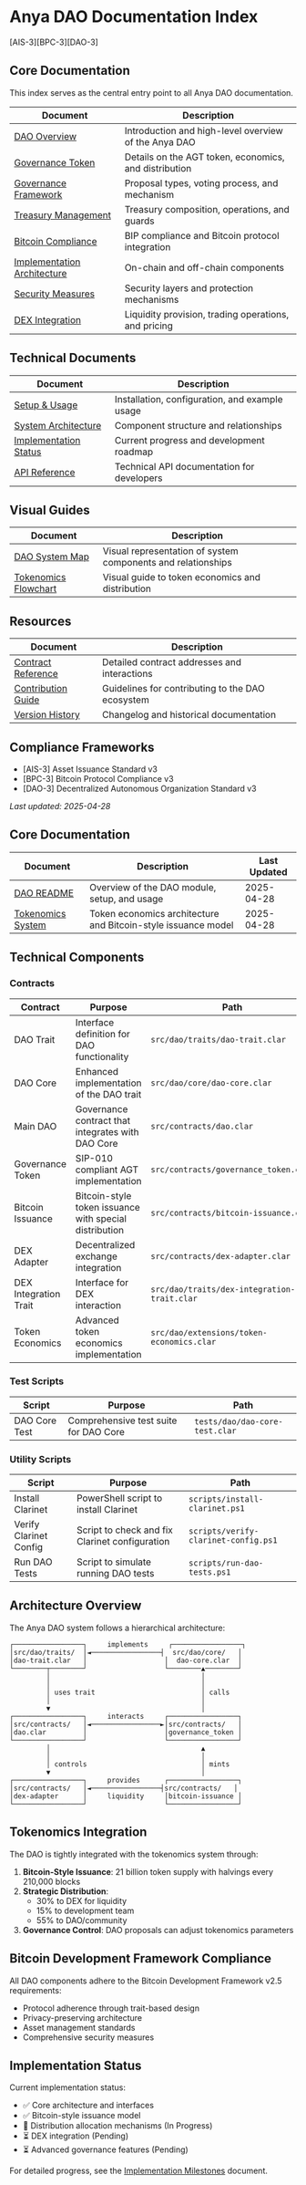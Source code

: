 <!-- markdownlint-disable MD013 line-length -->

# Anya DAO Documentation Index

[AIS-3][BPC-3][DAO-3]

## Core Documentation

This index serves as the central entry point to all Anya DAO documentation.

| Document | Description |
|----------|-------------|
| [DAO Overview](src/dao/README.md) | Introduction and high-level overview of the Anya DAO |
| [Governance Token](GOVERNANCE_TOKEN.md) | Details on the AGT token, economics, and distribution |
| [Governance Framework](GOVERNANCE_FRAMEWORK.md) | Proposal types, voting process, and mechanism |
| [Treasury Management](TREASURY_MANAGEMENT.md) | Treasury composition, operations, and guards |
| [Bitcoin Compliance](BITCOIN_COMPLIANCE.md) | BIP compliance and Bitcoin protocol integration |
| [Implementation Architecture](IMPLEMENTATION_ARCHITECTURE.md) | On-chain and off-chain components |
| [Security Measures](SECURITY_MEASURES.md) | Security layers and protection mechanisms |
| [DEX Integration](DEX_INTEGRATION.md) | Liquidity provision, trading operations, and pricing |

## Technical Documents

| Document | Description |
|----------|-------------|
| [Setup & Usage](SETUP_USAGE.md) | Installation, configuration, and example usage |
| [System Architecture](SYSTEM_ARCHITECTURE.md) | Component structure and relationships |
| [Implementation Status](IMPLEMENTATION_MILESTONES.md) | Current progress and development roadmap |
| [API Reference](api/GOVERNANCE_API.md) | Technical API documentation for developers |

## Visual Guides

| Document | Description |
|----------|-------------|
| [DAO System Map](DAO_SYSTEM_MAP.md) | Visual representation of system components and relationships |
| [Tokenomics Flowchart](TOKENOMICS_FLOWCHART.md) | Visual guide to token economics and distribution |

## Resources

| Document | Description |
|----------|-------------|
| [Contract Reference](CONTRACT_REFERENCE.md) | Detailed contract addresses and interactions |
| [Contribution Guide](CONTRIBUTION_GUIDE.md) | Guidelines for contributing to the DAO ecosystem |
| [Version History](VERSION_HISTORY.md) | Changelog and historical documentation |

## Compliance Frameworks

- [AIS-3] Asset Issuance Standard v3
- [BPC-3] Bitcoin Protocol Compliance v3
- [DAO-3] Decentralized Autonomous Organization Standard v3

*Last updated: 2025-04-28*

## Core Documentation

| Document | Description | Last Updated |
|----------|-------------|--------------|
| [DAO README](../src/dao/README.md) | Overview of the DAO module, setup, and usage | 2025-04-28 |
| [Tokenomics System](TOKENOMICS_SYSTEM.md) | Token economics architecture and Bitcoin-style issuance model | 2025-04-28 |

## Technical Components

### Contracts

| Contract | Purpose | Path |
|----------|---------|------|
| DAO Trait | Interface definition for DAO functionality | `src/dao/traits/dao-trait.clar` |
| DAO Core | Enhanced implementation of the DAO trait | `src/dao/core/dao-core.clar` |
| Main DAO | Governance contract that integrates with DAO Core | `src/contracts/dao.clar` |
| Governance Token | SIP-010 compliant AGT implementation | `src/contracts/governance_token.clar` |
| Bitcoin Issuance | Bitcoin-style token issuance with special distribution | `src/contracts/bitcoin-issuance.clar` |
| DEX Adapter | Decentralized exchange integration | `src/contracts/dex-adapter.clar` |
| DEX Integration Trait | Interface for DEX interaction | `src/dao/traits/dex-integration-trait.clar` |
| Token Economics | Advanced token economics implementation | `src/dao/extensions/token-economics.clar` |

### Test Scripts

| Script | Purpose | Path |
|--------|---------|------|
| DAO Core Test | Comprehensive test suite for DAO Core | `tests/dao/dao-core-test.clar` |

### Utility Scripts

| Script | Purpose | Path |
|--------|---------|------|
| Install Clarinet | PowerShell script to install Clarinet | `scripts/install-clarinet.ps1` |
| Verify Clarinet Config | Script to check and fix Clarinet configuration | `scripts/verify-clarinet-config.ps1` |
| Run DAO Tests | Script to simulate running DAO tests | `scripts/run-dao-tests.ps1` |

## Architecture Overview

The Anya DAO system follows a hierarchical architecture:

```
┌─────────────────┐     implements     ┌─────────────────┐
│src/dao/traits/  │◄─────────────────┤  src/dao/core/   │
│dao-trait.clar   │                   │  dao-core.clar  │
└────────┬────────┘                   └────────▲────────┘
         │                                     │
         │                                     │
         │ uses trait                          │ calls
         │                                     │
         ▼                                     │
┌─────────────────┐     interacts     ┌─────────────────┐
│src/contracts/   │◄─────────────────►│src/contracts/   │
│dao.clar         │                   │governance_token │
└─────────────────┘                   └─────────────────┘
         │                                     ▲
         │                                     │
         │ controls                            │ mints
         ▼                                     │
┌─────────────────┐     provides      ┌─────────────────┐
│src/contracts/   │◄─────────────────┤src/contracts/   │
│dex-adapter      │     liquidity     │bitcoin-issuance │
└─────────────────┘                   └─────────────────┘
```

## Tokenomics Integration

The DAO is tightly integrated with the tokenomics system through:

1. **Bitcoin-Style Issuance**: 21 billion token supply with halvings every 210,000 blocks
2. **Strategic Distribution**: 
   - 30% to DEX for liquidity
   - 15% to development team
   - 55% to DAO/community
3. **Governance Control**: DAO proposals can adjust tokenomics parameters

## Bitcoin Development Framework Compliance

All DAO components adhere to the Bitcoin Development Framework v2.5 requirements:

- Protocol adherence through trait-based design
- Privacy-preserving architecture
- Asset management standards
- Comprehensive security measures

## Implementation Status

Current implementation status:
- ✅ Core architecture and interfaces
- ✅ Bitcoin-style issuance model 
- 🔄 Distribution allocation mechanisms (In Progress)
- ⏳ DEX integration (Pending)
- ⏳ Advanced governance features (Pending)

For detailed progress, see the [Implementation Milestones](IMPLEMENTATION_MILESTONES.md) document.